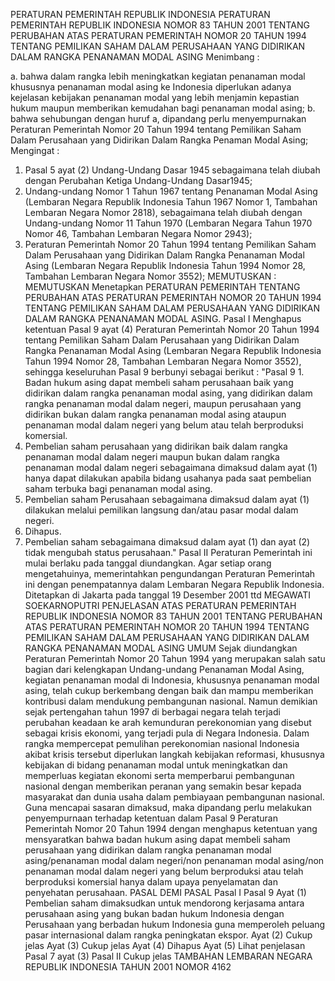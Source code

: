  PERATURAN PEMERINTAH REPUBLIK INDONESIA PERATURAN PEMERINTAH REPUBLIK INDONESIA NOMOR 83 TAHUN 2001 TENTANG PERUBAHAN ATAS PERATURAN PEMERINTAH NOMOR 20 TAHUN 1994 TENTANG PEMILIKAN SAHAM DALAM PERUSAHAAN YANG DIDIRIKAN DALAM RANGKA PENANAMAN MODAL ASING
Menimbang :

a. bahwa dalam rangka lebih meningkatkan kegiatan penanaman modal khususnya penanaman modal asing ke Indonesia diperlukan adanya kejelasan kebijakan penanaman modal yang lebih menjamin kepastian hukum maupun memberikan kemudahan bagi penanaman modal asing;
b. bahwa sehubungan dengan huruf a, dipandang perlu menyempurnakan Peraturan Pemerintah Nomor 20 Tahun 1994 tentang Pemilikan Saham Dalam Perusahaan yang Didirikan Dalam Rangka Penaman Modal Asing;
Mengingat :

1. Pasal 5 ayat (2) Undang-Undang Dasar 1945 sebagaimana telah diubah dengan Perubahan Ketiga Undang-Undang Dasar1945;
2. Undang-undang Nomor 1 Tahun 1967 tentang Penanaman Modal Asing (Lembaran Negara Republik Indonesia Tahun 1967 Nomor 1, Tambahan Lembaran Negara Nomor 2818), sebagaimana telah diubah dengan Undang-undang Nomor 11 Tahun 1970 (Lembaran Negara Tahun 1970 Nomor 46, Tambahan Lembaran Negara Nomor 2943);
3. Peraturan Pemerintah Nomor 20 Tahun 1994 tentang Pemilikan Saham Dalam Perusahaan yang Didirikan Dalam Rangka Penanaman Modal Asing (Lembaran Negara Republik Indonesia Tahun 1994 Nomor 28, Tambahan Lembaran Negara Nomor 3552);
MEMUTUSKAN :
 MEMUTUSKAN Menetapkan PERATURAN PEMERINTAH TENTANG PERUBAHAN ATAS PERATURAN PEMERINTAH NOMOR 20 TAHUN 1994 TENTANG PEMILIKAN SAHAM DALAM PERUSAHAAN YANG DIDIRIKAN DALAM RANGKA PENANAMAN MODAL ASING.
Pasal I
Menghapus ketentuan Pasal 9 ayat (4) Peraturan Pemerintah Nomor 20 Tahun 1994 tentang Pemilikan Saham Dalam Perusahaan yang Didirikan Dalam Rangka Penanaman Modal Asing (Lembaran Negara Republik Indonesia Tahun 1994 Nomor 28, Tambahan Lembaran Negara Nomor 3552), sehingga keseluruhan Pasal 9 berbunyi sebagai berikut : "Pasal 9 1. Badan hukum asing dapat membeli saham perusahaan baik yang didirikan dalam rangka penanaman modal asing, yang didirikan dalam rangka penanaman modal dalam negeri, maupun perusahaan yang didirikan bukan dalam rangka penanaman modal asing ataupun penanaman modal dalam negeri yang belum atau telah berproduksi komersial.
2. Pembelian saham perusahaan yang didirikan baik dalam rangka penanaman modal dalam negeri maupun bukan dalam rangka penanaman modal dalam negeri sebagaimana dimaksud dalam ayat (1) hanya dapat dilakukan apabila bidang usahanya pada saat pembelian saham terbuka bagi penanaman modal asing.
3. Pembelian saham Perusahaan sebagaimana dimaksud dalam ayat (1) dilakukan melalui pemilikan langsung dan/atau pasar modal dalam negeri.
4. Dihapus.
5. Pembelian saham sebagaimana dimaksud dalam ayat (1) dan ayat (2) tidak mengubah status perusahaan."
Pasal II
Peraturan Pemerintah ini mulai berlaku pada tanggal diundangkan.
Agar setiap orang mengetahuinya, memerintahkan pengundangan Peraturan Pemerintah ini dengan penempatannya dalam Lembaran Negara Republik Indonesia. Ditetapkan di Jakarta pada tanggal 19 Desember 2001 ttd MEGAWATI SOEKARNOPUTRI PENJELASAN ATAS PERATURAN PEMERINTAH REPUBLIK INDONESIA NOMOR 83 TAHUN 2001 TENTANG PERUBAHAN ATAS PERATURAN PEMERINTAH NOMOR 20 TAHUN 1994 TENTANG PEMILIKAN SAHAM DALAM PERUSAHAAN YANG DIDIRIKAN DALAM RANGKA PENANAMAN MODAL ASING UMUM Sejak diundangkan Peraturan Pemerintah Nomor 20 Tahun 1994 yang merupakan salah satu bagian dari kelengkapan Undang-undang Penanaman Modal Asing, kegiatan penanaman modal di Indonesia, khususnya penanaman modal asing, telah cukup berkembang dengan baik dan mampu memberikan kontribusi dalam mendukung pembangunan nasional. Namun demikian sejak pertengahan tahun 1997 di berbagai negara telah terjadi perubahan keadaan ke arah kemunduran perekonomian yang disebut sebagai krisis ekonomi, yang terjadi pula di Negara Indonesia. Dalam rangka mempercepat pemulihan perekonomian nasional Indonesia akibat krisis tersebut diperlukan langkah kebijakan reformasi, khususnya kebijakan di bidang penanaman modal untuk meningkatkan dan memperluas kegiatan ekonomi serta memperbarui pembangunan nasional dengan memberikan peranan yang semakin besar kepada masyarakat dan dunia usaha dalam pembiayaan pembangunan nasional. Guna mencapai sasaran dimaksud, maka dipandang perlu melakukan penyempurnaan terhadap ketentuan dalam Pasal 9 Peraturan Pemerintah Nomor 20 Tahun 1994 dengan menghapus ketentuan yang mensyaratkan bahwa badan hukum asing dapat membeli saham perusahaan yang didirikan dalam rangka penanaman modal asing/penanaman modal dalam negeri/non penanaman modal asing/non penanaman modal dalam negeri yang belum berproduksi atau telah berproduksi komersial hanya dalam upaya penyelamatan dan penyehatan perusahaan. PASAL DEMI PASAL
Pasal I
Pasal 9
Ayat (1) Pembelian saham dimaksudkan untuk mendorong kerjasama antara perusahaan asing yang bukan badan hukum Indonesia dengan Perusahaan yang berbadan hukum Indonesia guna memperoleh peluang pasar internasional dalam rangka peningkatan ekspor. Ayat (2) Cukup jelas Ayat (3) Cukup jelas Ayat (4) Dihapus Ayat (5) Lihat penjelasan Pasal 7 ayat (3)
Pasal II
Cukup jelas TAMBAHAN LEMBARAN NEGARA REPUBLIK INDONESIA TAHUN 2001 NOMOR 4162